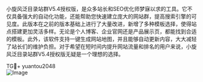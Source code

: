 小旋风泛目录站群V5.4授权版，是众多站长和SEO优化师梦寐以求的工具。它不仅具备强大的自动化功能，还能帮助您快速建立庞大的网站群，提高搜索引擎的可见度。此版本在之前的版本基础上进行了大量改进，新增了多种模板选择，使得站点搭建更加灵活多样。无论是个人博客、企业官网还是产品展示页，都能找到合适的模板。此外，该软件支持一键生成网站地图，并且能够自动更新内容，大大减轻了站长们的维护负担。对于希望在短时间内提升网站流量和排名的用户来说，小旋风泛目录站群V5.4授权版无疑是一个理想的选择。

TG💪+ yuantou2048  
![Image](https://github.com/user-attachments/assets/42a5a4a5-fea9-4a1d-8aa0-73e57e430cca)